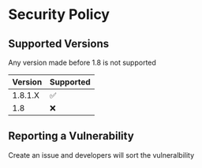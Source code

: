 # Security Policy

## Supported Versions

Any version made before 1.8 is not supported

| Version | Supported          |
| ------- | ------------------ |
| 1.8.1.X   | :white_check_mark: |
| 1.8   | :x:                |

## Reporting a Vulnerability

Create an issue and developers will sort the vulneralbility
